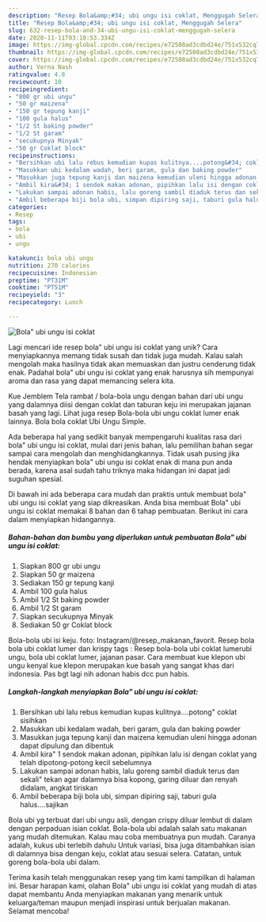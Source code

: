 ```yaml
---
description: "Resep Bola&amp;#34; ubi ungu isi coklat, Menggugah Selera"
title: "Resep Bola&amp;#34; ubi ungu isi coklat, Menggugah Selera"
slug: 632-resep-bola-and-34-ubi-ungu-isi-coklat-menggugah-selera
date: 2020-11-11T03:10:53.334Z
image: https://img-global.cpcdn.com/recipes/e72508ad3cdbd24e/751x532cq70/bola-ubi-ungu-isi-coklat-foto-resep-utama.jpg
thumbnail: https://img-global.cpcdn.com/recipes/e72508ad3cdbd24e/751x532cq70/bola-ubi-ungu-isi-coklat-foto-resep-utama.jpg
cover: https://img-global.cpcdn.com/recipes/e72508ad3cdbd24e/751x532cq70/bola-ubi-ungu-isi-coklat-foto-resep-utama.jpg
author: Verna Nash
ratingvalue: 4.8
reviewcount: 10
recipeingredient:
- "800 gr ubi ungu"
- "50 gr maizena"
- "150 gr tepung kanji"
- "100 gula halus"
- "1/2 St baking powder"
- "1/2 St garam"
- "secukupnya Minyak"
- "50 gr Coklat block"
recipeinstructions:
- "Bersihkan ubi lalu rebus kemudian kupas kulitnya....potong&#34; coklat sisihkan"
- "Masukkan ubi kedalam wadah, beri garam, gula dan baking powder"
- "Masukkan juga tepung kanji dan maizena kemudian uleni hingga adonan dapat dipulung dan dibentuk"
- "Ambil kira&#34; 1 sendok makan adonan, pipihkan lalu isi dengan coklat yang telah dipotong-potong kecil sebelumnya"
- "Lakukan sampai adonan habis, lalu goreng sambil diaduk terus dan sekali&#34; tekan agar dalamnya bisa kopong, garing diluar dan renyah didalam, angkat tiriskan"
- "Ambil beberapa biji bola ubi, simpan dipiring saji, taburi gula halus....sajikan"
categories:
- Resep
tags:
- bola
- ubi
- ungu

katakunci: bola ubi ungu 
nutrition: 270 calories
recipecuisine: Indonesian
preptime: "PT31M"
cooktime: "PT51M"
recipeyield: "3"
recipecategory: Lunch

---
```



![Bola&#34; ubi ungu isi coklat](https://img-global.cpcdn.com/recipes/e72508ad3cdbd24e/751x532cq70/bola-ubi-ungu-isi-coklat-foto-resep-utama.jpg)

Lagi mencari ide resep bola&#34; ubi ungu isi coklat yang unik? Cara menyiapkannya memang tidak susah dan tidak juga mudah. Kalau salah mengolah maka hasilnya tidak akan memuaskan dan justru cenderung tidak enak. Padahal bola&#34; ubi ungu isi coklat yang enak harusnya sih mempunyai aroma dan rasa yang dapat memancing selera kita.

Kue Jemblem Tela rambat / bola-bola ungu dengan bahan dari ubi ungu yang dalamnya diisi dengan coklat dan taburan keju ini merupakan jajanan basah yang lagi. Lihat juga resep Bola-bola ubi ungu coklat lumer enak lainnya. Bola bola coklat Ubi Ungu Simple.

Ada beberapa hal yang sedikit banyak mempengaruhi kualitas rasa dari bola&#34; ubi ungu isi coklat, mulai dari jenis bahan, lalu pemilihan bahan segar sampai cara mengolah dan menghidangkannya. Tidak usah pusing jika hendak menyiapkan bola&#34; ubi ungu isi coklat enak di mana pun anda berada, karena asal sudah tahu triknya maka hidangan ini dapat jadi suguhan spesial.


Di bawah ini ada beberapa cara mudah dan praktis untuk membuat bola&#34; ubi ungu isi coklat yang siap dikreasikan. Anda bisa membuat Bola&#34; ubi ungu isi coklat memakai 8 bahan dan 6 tahap pembuatan. Berikut ini cara dalam menyiapkan hidangannya.

<!--inarticleads1-->

##### Bahan-bahan dan bumbu yang diperlukan untuk pembuatan Bola&#34; ubi ungu isi coklat:

1. Siapkan 800 gr ubi ungu
1. Siapkan 50 gr maizena
1. Sediakan 150 gr tepung kanji
1. Ambil 100 gula halus
1. Ambil 1/2 St baking powder
1. Ambil 1/2 St garam
1. Siapkan secukupnya Minyak
1. Sediakan 50 gr Coklat block


Bola-bola ubi isi keju. foto: Instagram/@resep_makanan_favorit. Resep bola bola ubi coklat lumer dan krispy tags : Resep bola-bola ubi coklat lumerubi ungu, bola ubi coklat lumer, jajanan pasar. Cara membuat kue klepon ubi ungu kenyal kue klepon merupakan kue basah yang sangat khas dari indonesia. Pas bgt lagi nih adonan habis dcc pun habis. 

<!--inarticleads2-->

##### Langkah-langkah menyiapkan Bola&#34; ubi ungu isi coklat:

1. Bersihkan ubi lalu rebus kemudian kupas kulitnya....potong&#34; coklat sisihkan
1. Masukkan ubi kedalam wadah, beri garam, gula dan baking powder
1. Masukkan juga tepung kanji dan maizena kemudian uleni hingga adonan dapat dipulung dan dibentuk
1. Ambil kira&#34; 1 sendok makan adonan, pipihkan lalu isi dengan coklat yang telah dipotong-potong kecil sebelumnya
1. Lakukan sampai adonan habis, lalu goreng sambil diaduk terus dan sekali&#34; tekan agar dalamnya bisa kopong, garing diluar dan renyah didalam, angkat tiriskan
1. Ambil beberapa biji bola ubi, simpan dipiring saji, taburi gula halus....sajikan


Bola ubi yg terbuat dari ubi ungu asli, dengan crispy diluar lembut di dalam dengan perpaduan isian coklat. Bola-bola ubi adalah salah satu makanan yang mudah ditemukan. Kalau mau coba membuatnya pun mudah. Caranya adalah, kukus ubi terlebih dahulu Untuk variasi, bisa juga ditambahkan isian di dalamnya bisa dengan keju, coklat atau sesuai selera. Catatan, untuk goreng bola-bola ubi dalam. 

Terima kasih telah menggunakan resep yang tim kami tampilkan di halaman ini. Besar harapan kami, olahan Bola&#34; ubi ungu isi coklat yang mudah di atas dapat membantu Anda menyiapkan makanan yang menarik untuk keluarga/teman maupun menjadi inspirasi untuk berjualan makanan. Selamat mencoba!
